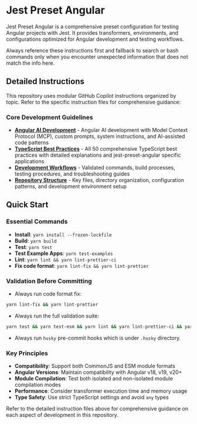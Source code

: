 # Jest Preset Angular

Jest Preset Angular is a comprehensive preset configuration for testing Angular projects with Jest. It provides transformers, environments, and configurations optimized for Angular development and testing workflows.

Always reference these instructions first and fallback to search or bash commands only when you encounter unexpected information that does not match the info here.

## Detailed Instructions

This repository uses modular GitHub Copilot instructions organized by topic. Refer to the specific instruction files for comprehensive guidance:

### Core Development Guidelines

- **[Angular AI Development](instructions/angular-ai-development.instructions.md)** - Angular AI development with Model Context Protocol (MCP), custom prompts, system instructions, and AI-assisted code patterns
- **[TypeScript Best Practices](instructions/typescript-best-practices.instructions.md)** - All 50 comprehensive TypeScript best practices with detailed explanations and jest-preset-angular specific applications
- **[Development Workflows](instructions/development-workflows.instructions.md)** - Validated commands, build processes, testing procedures, and troubleshooting guides
- **[Repository Structure](instructions/repository-structure.instructions.md)** - Key files, directory organization, configuration patterns, and development environment setup

## Quick Start

### Essential Commands

- **Install**: `yarn install --frozen-lockfile`
- **Build**: `yarn build`
- **Test**: `yarn test`
- **Test Example Apps**: `yarn test-examples`
- **Lint**: `yarn lint && yarn lint-prettier-ci`
- **Fix code format**: `yarn lint-fix && yarn lint-prettier`

### Validation Before Committing

- Always run code format fix:

```bash
yarn lint-fix && yarn lint-prettier
```

- Always run the full validation suite:

```bash
yarn test && yarn test-esm && yarn lint && yarn lint-prettier-ci && yarn test-examples
```

- Always run `husky` pre-commit hooks which is under `.husky` directory.

### Key Principles

- **Compatibility**: Support both CommonJS and ESM module formats
- **Angular Versions**: Maintain compatibility with Angular v18, v19, v20+
- **Module Compilation**: Test both isolated and non-isolated module compilation modes
- **Performance**: Consider transformer execution time and memory usage
- **Type Safety**: Use strict TypeScript settings and avoid `any` types

Refer to the detailed instruction files above for comprehensive guidance on each aspect of development in this repository.
